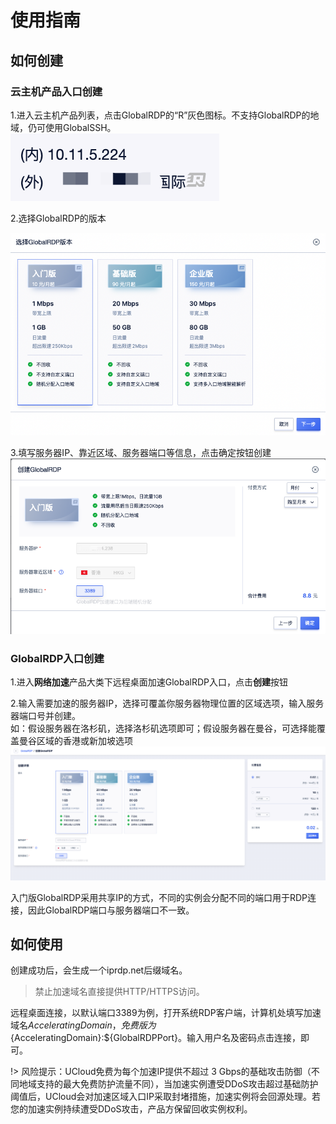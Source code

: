 # 使用指南

## 如何创建

### 云主机产品入口创建

1.进入云主机产品列表，点击GlobalRDP的“R”灰色图标。不支持GlobalRDP的地域，仍可使用GlobalSSH。
![](/images/globalrdp01.png)

2.选择GlobalRDP的版本

![](/images/globalrdp-create1.png)

3.填写服务器IP、靠近区域、服务器端口等信息，点击确定按钮创建  
![](/images/createglobalrdp-uhost2.png)


### GlobalRDP入口创建

1.进入**网络加速**产品大类下远程桌面加速GlobalRDP入口，点击**创建**按钮  

2.输入需要加速的服务器IP，选择可覆盖你服务器物理位置的区域选项，输入服务器端口号并创建。  
如：假设服务器在洛杉矶，选择洛杉矶选项即可；假设服务器在曼谷，可选择能覆盖曼谷区域的香港或新加坡选项  
![](/images/globalrdp-create.png)


入门版GlobalRDP采用共享IP的方式，不同的实例会分配不同的端口用于RDP连接，因此GlobalRDP端口与服务器端口不一致。

## 如何使用

创建成功后，会生成一个iprdp.net后缀域名。
> 禁止加速域名直接提供HTTP/HTTPS访问。

远程桌面连接，以默认端口3389为例，打开系统RDP客户端，计算机处填写加速域名${AcceleratingDomain}，免费版为${AcceleratingDomain}:${GlobalRDPPort}。输入用户名及密码点击连接，即可。

!> 风险提示：UCloud免费为每个加速IP提供不超过 3 Gbps的基础攻击防御（不同地域支持的最大免费防护流量不同），当加速实例遭受DDoS攻击超过基础防护阈值后，UCloud会对加速区域入口IP采取封堵措施，加速实例将会回源处理。若您的加速实例持续遭受DDoS攻击，产品方保留回收实例权利。
